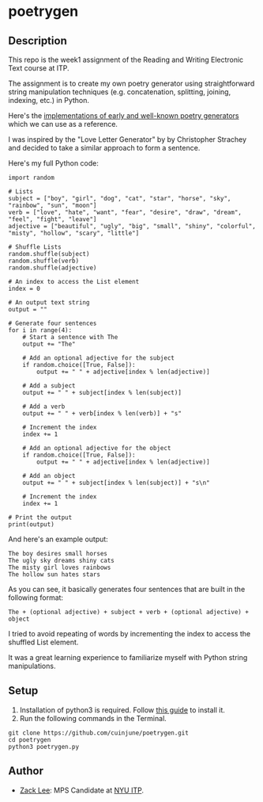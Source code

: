 # poetrygen


## Description
This repo is the week1 assignment of the Reading and Writing Electronic Text course at ITP.

The assignment is to create my own poetry generator using straightforward string manipulation techniques (e.g. concatenation, splitting, joining, indexing, etc.) in Python.

Here's the [implementations of early and well-known poetry generators](https://github.com/aparrish/rwet/blob/master/some-poetry-generators.ipynb) which we can use as a reference.

I was inspired by the "Love Letter Generator" by by Christopher Strachey and decided to take a similar approach to form a sentence.

Here's my full Python code:

```
import random

# Lists
subject = ["boy", "girl", "dog", "cat", "star", "horse", "sky", "rainbow", "sun", "moon"]
verb = ["love", "hate", "want", "fear", "desire", "draw", "dream", "feel", "fight", "leave"]
adjective = ["beautiful", "ugly", "big", "small", "shiny", "colorful", "misty", "hollow", "scary", "little"]

# Shuffle Lists
random.shuffle(subject)
random.shuffle(verb)
random.shuffle(adjective)

# An index to access the List element
index = 0

# An output text string
output = ""

# Generate four sentences
for i in range(4):
    # Start a sentence with The
    output += "The"

    # Add an optional adjective for the subject
    if random.choice([True, False]):
        output += " " + adjective[index % len(adjective)]
    
    # Add a subject
    output += " " + subject[index % len(subject)]

    # Add a verb
    output += " " + verb[index % len(verb)] + "s"

    # Increment the index
    index += 1
    
    # Add an optional adjective for the object
    if random.choice([True, False]):
        output += " " + adjective[index % len(adjective)]

    # Add an object
    output += " " + subject[index % len(subject)] + "s\n"
    
    # Increment the index
    index += 1
    
# Print the output    
print(output)
```
And here's an example output:
```
The boy desires small horses
The ugly sky dreams shiny cats
The misty girl loves rainbows
The hollow sun hates stars
```

As you can see, it basically generates four sentences that are built in the following format:

```
The + (optional adjective) + subject + verb + (optional adjective) + object
```

I tried to avoid repeating of words by incrementing the index to access the shuffled List element.

It was a great learning experience to familiarize myself with Python string manipulations.

## Setup
1. Installation of python3 is required. Follow [this guide](https://realpython.com/installing-python/) to install it.
2. Run the following commands in the Terminal.
```
git clone https://github.com/cuinjune/poetrygen.git
cd poetrygen
python3 poetrygen.py
```

## Author
* [Zack Lee](https://www.cuinjune.com/about): MPS Candidate at [NYU ITP](https://itp.nyu.edu).


